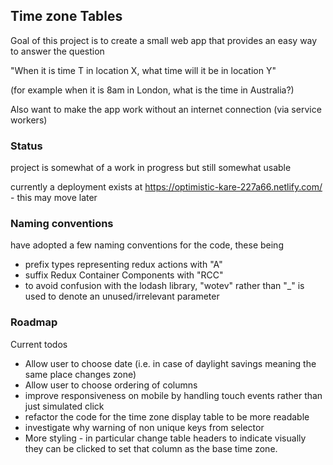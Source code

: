## Time zone Tables

Goal of this project is to create a small web app that provides an easy way to answer the question

"When it is time T in location X, what time will it be in location Y"

(for example when it is 8am in London, what is the time in Australia?)

Also want to make the app work without an internet connection (via service workers)

### Status

project is somewhat of a work in progress but still somewhat usable

currently a deployment exists at https://optimistic-kare-227a66.netlify.com/ - this may move later

### Naming conventions

have adopted a few naming conventions for the code, these being

- prefix types representing redux actions with "A"
- suffix Redux Container Components with "RCC"
- to avoid confusion with the lodash library, "wotev" rather than "_" is used to denote an unused/irrelevant parameter

### Roadmap

Current todos

- Allow user to choose date (i.e. in case of daylight savings meaning the same place changes zone)
- Allow user to choose ordering of columns
- improve responsiveness on mobile by handling touch events rather than just simulated click
- refactor the code for the time zone display table to be more readable
- investigate why warning of non unique keys from selector
- More styling - in particular change table headers to indicate visually they can be clicked to set that column as the base time zone.

